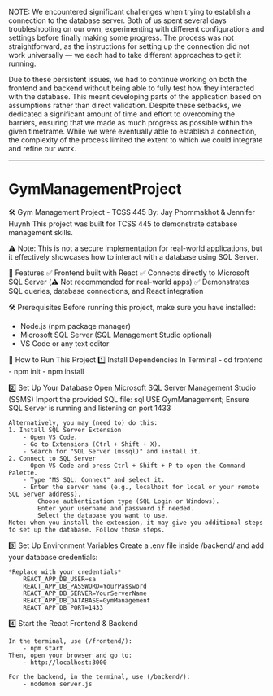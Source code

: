 NOTE: We encountered significant challenges when trying to establish a connection to the database server. Both of us spent several days troubleshooting on our own, 
experimenting with different configurations and settings before finally making some progress. The process was not straightforward, as the instructions for setting 
up the connection did not work universally — we each had to take different approaches to get it running.

Due to these persistent issues, we had to continue working on both the frontend and backend without being able to fully test how they interacted with the database. 
This meant developing parts of the application based on assumptions rather than direct validation. Despite these setbacks, we dedicated a significant amount of time 
and effort to overcoming the barriers, ensuring that we made as much progress as possible within the given timeframe. While we were eventually able to establish a 
connection, the complexity of the process limited the extent to which we could integrate and refine our work.

-------------------------------------------------------------------------------------------------------------------------------------------------------------------------
# GymManagementProject
🛠 Gym Management Project - TCSS 445
By: Jay Phommakhot & Jennifer Huynh
This project was built for TCSS 445 to demonstrate database management skills.


⚠️ Note: This is not a secure implementation for real-world applications, but it effectively showcases how to interact with a database using SQL Server.


📌 Features
✅ Frontend built with React
✅ Connects directly to Microsoft SQL Server (⚠️ Not recommended for real-world apps)
✅ Demonstrates SQL queries, database connections, and React integration


🛠 Prerequisites
Before running this project, make sure you have installed:
- Node.js (npm package manager)
- Microsoft SQL Server (SQL Management Studio optional)
- VS Code or any text editor


🚀 How to Run This Project
1️⃣ Install Dependencies In Terminal
    - cd frontend
    - npm init
    - npm install

2️⃣ Set Up Your Database
    Open Microsoft SQL Server Management Studio (SSMS)
    Import the provided SQL file:
    sql
        USE GymManagement;
    Ensure SQL Server is running and listening on port 1433

    Alternatively, you may (need to) do this:
    1. Install SQL Server Extension
        - Open VS Code.
        - Go to Extensions (Ctrl + Shift + X).
        - Search for "SQL Server (mssql)" and install it.
    2. Connect to SQL Server
        - Open VS Code and press Ctrl + Shift + P to open the Command Palette.
        - Type "MS SQL: Connect" and select it.
        - Enter the server name (e.g., localhost for local or your remote SQL Server address).
            Choose authentication type (SQL Login or Windows).
            Enter your username and password if needed.
            Select the database you want to use.
    Note: when you install the extension, it may give you additional steps to set up the database. Follow those steps.
   
3️⃣ Set Up Environment Variables
    Create a .env file inside /backend/ and add your database credentials:
    
    *Replace with your credentials*
        REACT_APP_DB_USER=sa
        REACT_APP_DB_PASSWORD=YourPassword
        REACT_APP_DB_SERVER=YourServerName
        REACT_APP_DB_DATABASE=GymManagement
        REACT_APP_DB_PORT=1433

4️⃣ Start the React Frontend & Backend

    In the terminal, use (/frontend/):
        - npm start
    Then, open your browser and go to:
        - http://localhost:3000

    For the backend, in the terminal, use (/backend/):
        - nodemon server.js
